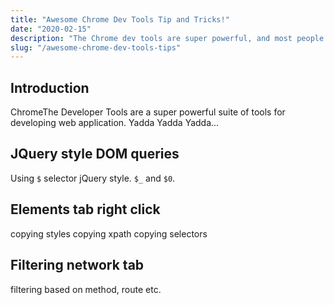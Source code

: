 ```yaml
---
title: "Awesome Chrome Dev Tools Tip and Tricks!"
date: "2020-02-15"
description: "The Chrome dev tools are super powerful, and most people don't use them to their full extent. I'll try to help with that."
slug: "/awesome-chrome-dev-tools-tips"
---
```


## Introduction

ChromeThe Developer Tools are a super powerful suite of tools for developing web application.
Yadda Yadda Yadda...

## JQuery style DOM queries

Using `$` selector jQuery style.
`$_` and `$0`.

## Elements tab right click

copying styles
copying xpath
copying selectors

## Filtering network tab

filtering based on method, route etc.
